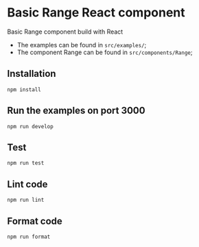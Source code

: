 # Basic Range React component

Basic Range component build with React

- The examples can be found in `src/examples/`;
- The component Range can be found in `src/components/Range`;

## Installation

```
npm install
```

## Run the examples on port 3000

```
npm run develop
```

## Test

```
npm run test
```

## Lint code

```
npm run lint
```

## Format code

```
npm run format
```